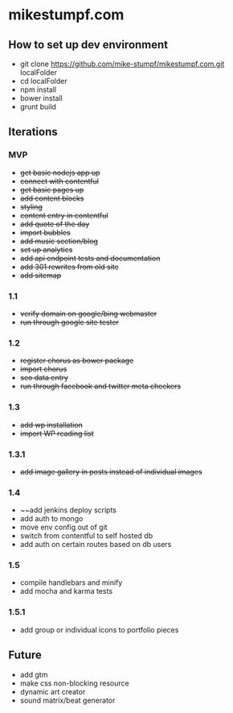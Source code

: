 # mikestumpf.com

## How to set up dev environment
* git clone https://github.com/mike-stumpf/mikestumpf.com.git localFolder
* cd localFolder
* npm install
* bower install
* grunt build

## Iterations

### MVP
* ~~get basic nodejs app up~~
* ~~connect with contentful~~
* ~~get basic pages up~~
* ~~add content blocks~~
* ~~styling~~
* ~~content entry in contentful~~
* ~~add quote of the day~~
* ~~import bubbles~~
* ~~add music section/blog~~
* ~~set up analytics~~
* ~~add api endpoint tests and documentation~~
* ~~add 301 rewrites from old site~~
* ~~add sitemap~~

### 1.1
* ~~verify domain on google/bing webmaster~~
* ~~run through google site tester~~

### 1.2
* ~~register chorus as bower package~~
* ~~import chorus~~
* ~~seo data entry~~
* ~~run through facebook and twitter meta checkers~~

### 1.3
* ~~add wp installation~~
* ~~import WP reading list~~

### 1.3.1
* ~~add image gallery in posts instead of individual images~~

### 1.4
* ~~add jenkins deploy scripts
* add auth to mongo
* move env config out of git
* switch from contentful to self hosted db
* add auth on certain routes based on db users

### 1.5
* compile handlebars and minify
* add mocha and karma tests

### 1.5.1
* add group or individual icons to portfolio pieces

## Future
* add gtm
* make css non-blocking resource
* dynamic art creator
* sound matrix/beat generator